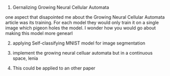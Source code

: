 1. Gernalizing Growing Neural Cellular Automata

one aspect that disapointed me about the Growing Neural Cellular Automata article was its training. For each model they would only train it on a single image which pigeon holes the model. I wonder how you would go about making this model more genearl

2. applying Self-classifying MNIST model for image segmentation

3. implement the growing neural celluar automata but in a continuous space, lenia
  1. This could be applied to an other paper
